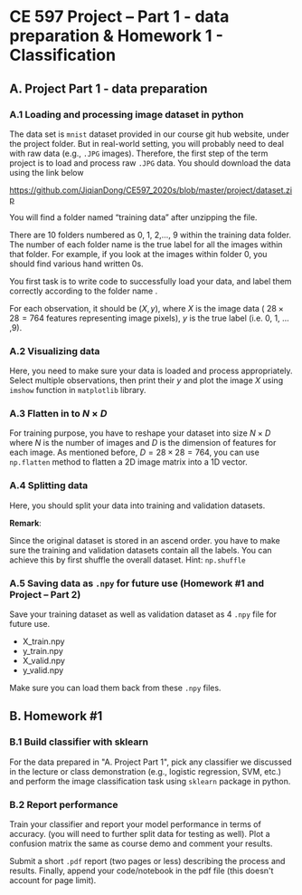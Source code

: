 # CE 597 Project – Part 1 - data preparation  & Homework 1 - Classification

## A. Project Part  1 - data preparation

### A.1 Loading and processing image dataset in python

The data set is ``mnist`` dataset provided in our course git hub website, under the project folder. But in real-world setting, you will probably need to deal with raw data (e.g., ``.JPG`` images). Therefore, the first step of the term project is to load and process raw ``.JPG`` data. You should download the data using the link below

 https://github.com/JiqianDong/CE597_2020s/blob/master/project/dataset.zip

You will find a folder named “training data” after unzipping the file.

There are 10 folders numbered as 0, 1, 2,…, 9 within the training data folder. The number of each folder name is the true label for all the images within that folder. For example, if you look at the images within folder 0, you should find various hand written 0s.

You first task is to write code to successfully load your data, and label them correctly according to the folder name .

For each observation, it should be $(X, y)$, where $X$ is the image data ( $28 \times 28=764$  features representing image pixels), $y$ is the true label (i.e. 0, 1, … ,9).



### A.2 Visualizing data

Here, you need to make sure your data is loaded and process appropriately. Select multiple observations, then print their $y$ and plot the image $X$ using `imshow` function in ``matplotlib`` library.



### A.3 Flatten in to $N \times D$

For training purpose, you have to reshape your dataset into size $N \times D$ where $N$ is the number of images and $D$ is the dimension of features for each image. As mentioned before, $D=28 \times 28=764$, you can use ``np.flatten`` method to flatten a 2D image matrix into a 1D vector.









### A.4 Splitting data

Here, you should split your data into training and validation datasets. 

**Remark**:

Since the original dataset is stored in an ascend order. you have to make sure the training and validation datasets contain all the labels. You can achieve this by first shuffle the overall dataset. Hint: ``np.shuffle``



###  A.5 Saving data as ``.npy`` for future use (Homework #1 and Project – Part 2)

Save your training dataset as well as validation dataset as 4 ``.npy`` file for future use. 

- X_train.npy
- y_train.npy
- X_valid.npy
- y_valid.npy

Make sure you can load them back from these ``.npy`` files.



## B. Homework #1



### B.1  Build classifier with sklearn

For the data prepared in "A. Project Part 1", pick any classifier we discussed in the lecture or class demonstration (e.g., logistic regression, SVM, etc.) and perform the image classification task using ``sklearn`` package in python.



### B.2  Report performance

Train your classifier and  report your model performance in terms of accuracy.  (you will need to further split data for testing as well). Plot a confusion matrix the same as course demo and comment your results.

Submit a short ``.pdf`` report (two pages or less) describing the process and results. Finally, append your code/notebook in the pdf file (this doesn't account for page limit).